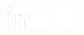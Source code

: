 <div id="footer">
		<a href="http://www.linkedin.com/profile/view?id=219328522"><img src="/data/images/linkedin-button.png"></a>
		<a id="twitter" href="http://www.twitter.com/aginganinja"><img src="/data/images/twitter-button.png"></a>
		<a href="https://play.spotify.com/user/davidryan93"><img src="/data/images/spotify-button.png"></a>
</div>	